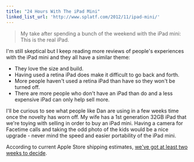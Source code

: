 ```yaml
---
title: "24 Hours With The iPad Mini"
linked_list_url: 'http://www.splatf.com/2012/11/ipad-mini/'
---
```

<blockquote><p>
  My take after spending a bunch of the weekend with the iPad mini: This is the real iPad.
</p></blockquote>
<p>I'm still skeptical but I keep reading more reviews of people's experiences with the iPad mini and they all have a similar theme:</p>
<ul>
<li>They love the size and build.</li>
<li>Having used a retina iPad does make it difficult to go back and forth.</li>
<li>More people haven't used a retina iPad than have so they won't be turned off.</li>
<li>There are more people who don't have an iPad than do and a less expensive iPad can only help sell more.</li>
</ul>
<p>I'll be curious to see what people like Dan are using in a few weeks time once the novelty has worn off. My wife has a 1st generation 32GB iPad that we're toying with selling in order to buy an iPad mini. Having a camera for Facetime calls and taking the odd photo of the kids would be a nice upgrade - never mind the speed and easier portability of the iPad mini.</p>
<p>According to current Apple Store shipping estimates, <a href="http://store.apple.com/ca/buy/home/shop_ipad/family/ipad_mini">we've got at least two weeks to decide</a>.</p>
